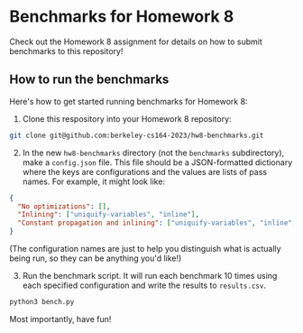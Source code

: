 # Benchmarks for Homework 8

Check out the Homework 8 assignment for details on how to submit benchmarks to this repository!

## How to run the benchmarks

Here's how to get started running benchmarks for Homework 8:

1. Clone this respository into your Homework 8 repository:

```sh
git clone git@github.com:berkeley-cs164-2023/hw8-benchmarks.git
```

2. In the new `hw8-benchmarks` directory (not the `benchmarks` subdirectory), make a `config.json` file. This file should be a JSON-formatted dictionary where the keys are configurations and the values are lists of pass names. For example, it might look like:

```json
{
  "No optimizations": [],
  "Inlining": ["uniquify-variables", "inline"],
  "Constant propagation and inlining": ["uniquify-variables", "inline", "propagate-constants"]
}
 ```

(The configuration names are just to help you distinguish what is actually being run, so they can be anything you'd like!)
 
3. Run the benchmark script. It will run each benchmark 10 times using each specified configuration and write the results to `results.csv`.

```sh
python3 bench.py
```
 
Most importantly, have fun!
